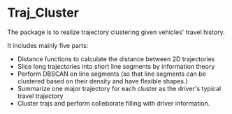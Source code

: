 # Traj_Cluster
The package is to realize trajectory clustering given vehicles' travel history.          

It includes mainly five parts:          
* Distance functions to calculate the distance between 2D trajectories
* Slice long trajectories into short line segments by information theory
* Perform DBSCAN on line segments (so that line segments can be clustered based on their density and have flexible shapes.)
* Summarize one major trajectory for each cluster as the driver's typical travel trajectory
* Cluster trajs and perform colleborate filling with driver information.
